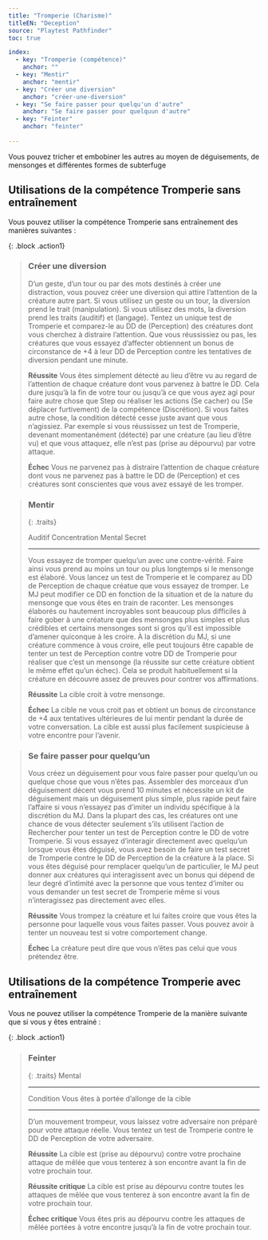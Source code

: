 ```yaml
---
title: "Tromperie (Charisme)"
titleEN: "Deception"
source: "Playtest Pathfinder"
toc: true

index:
  - key: "Tromperie (compétence)"
    anchor: ""
  - key: "Mentir"
    anchor: "mentir"
  - key: "Créer une diversion"
    anchor: "créer-une-diversion"
  - key: "Se faire passer pour quelqu'un d'autre"
    anchor: "Se faire passer pour quelquun d'autre"
  - key: "Feinter"
    anchor: "feinter"
  
---
```


Vous pouvez tricher et embobiner les autres au moyen de déguisements, de mensonges et différentes formes de subterfuge

## Utilisations de la compétence Tromperie sans entraînement
Vous pouvez utiliser la compétence Tromperie sans entraînement des manières suivantes :

{: .block .action1}
> ###  Créer une diversion
> 
> D’un geste, d’un tour ou par des mots destinés à créer une distraction, vous pouvez créer une diversion qui attire l’attention de la créature autre part.
> Si vous utilisez un geste ou un tour, la diversion prend le trait (manipulation). Si vous utilisez des mots, la diversion prend les traits (auditif) et (langage).
> Tentez un unique test de Tromperie et comparez-le au DD de (Perception) des créatures dont vous cherchez à distraire l’attention. Que vous réussissiez ou pas, les créatures que vous essayez d’affecter obtiennent un bonus de circonstance de +4 à leur DD de Perception contre les tentatives de diversion pendant une minute.
>
> **Réussite** Vous êtes simplement détecté au lieu d’être vu au regard de l’attention de chaque créature dont vous parvenez à battre le DD. Cela dure jusqu’à la fin de votre tour ou jusqu’à ce que vous ayez agi pour faire autre chose que Step ou réaliser les actions (Se cacher) ou (Se déplacer furtivement) de la compétence (Discrétion). Si vous faites autre chose, la condition détecté cesse juste avant que vous n’agissiez. Par exemple si vous réussissez un test de Tromperie, devenant momentanément (détecté) par une créature (au lieu d’être vu) et que vous attaquez, elle n’est pas (prise au dépourvu) par votre attaque.
>
> **Échec** Vous ne parvenez pas à distraire l’attention de chaque créature dont vous ne parvenez pas à battre le DD de (Perception) et ces créatures sont conscientes que vous avez essayé de les tromper.

> ### Mentir
>
> {: .traits} 
>
> Auditif
> Concentration
> Mental
> Secret
>
> ---
>
> Vous essayez de tromper quelqu’un avec une contre-vérité. Faire ainsi vous prend au moins un tour ou plus longtemps si le mensonge est élaboré.
> Vous lancez un test de Tromperie et le comparez au DD de Perception de chaque créatue que vous essayez de tromper. Le MJ peut modifier ce DD en fonction de la situation et de la nature du mensonge que vous êtes en train de raconter.
> Les mensonges élaborés ou hautement incroyables sont beaucoup plus difficiles à faire gober à une créature que des mensonges plus simples et plus crédibles et certains mensonges sont si gros qu’il est impossible d’amener quiconque à les croire.
> À la discrétion du MJ, si une créature commence à vous croire, elle peut toujours être capable de tenter un test de Perception contre votre DD de Tromperie pour réaliser que c’est un mensonge (la réussite sur cette créature obtient le même effet qu’un échec). Cela se produit habituellement si la créature en découvre assez de preuves pour contrer vos affirmations.
> 
> **Réussite** La cible croit à votre mensonge.
> 
> **Échec** La cible ne vous croit pas et obtient un bonus de circonstance de +4 aux tentatives ultérieures de lui mentir pendant la durée de votre conversation. La cible est aussi plus facilement suspicieuse à votre encontre pour l’avenir.
> 

> ### Se faire passer pour quelqu’un
>
> Vous créez un déguisement pour vous faire passer pour quelqu’un ou quelque chose que vous n’êtes pas. Assembler des morceaux d’un déguisement décent vous prend 10 minutes et nécessite un kit de déguisement mais un déguisement plus simple, plus rapide peut faire l’affaire si vous n’essayez pas d’imiter un individu spécifique à la discrétion du MJ.
> Dans la plupart des cas, les créatures ont une chance de vous détecter seulement s’ils utilisent l’action de Rechercher pour tenter un test de Perception contre le DD de votre Tromperie. 
> Si vous essayez d’interagir directement avec quelqu’un lorsque vous êtes déguisé, vous avez besoin de faire un test secret de Tromperie contre le DD de Perception de la créature à la place.
> Si vous êtes déguisé pour remplacer quelqu’un de particulier, le MJ peut donner aux créatures qui interagissent avec un bonus qui dépend de leur degré d’intimité avec la personne que vous tentez d’imiter ou vous demander un test secret de Tromperie même si vous n’interagissez pas directement avec elles.
>
> **Réussite** Vous trompez la créature et lui faites croire que vous êtes la personne pour laquelle vous vous faites passer. Vous pouvez avoir à tenter un nouveau test si votre comportement change.
>
> **Échec** La créature peut dire que vous n’êtes pas celui que vous prétendez être.

## Utilisations de la compétence Tromperie avec entraînement
Vous ne pouvez utiliser la compétence Tromperie de la manière suivante que si vous y êtes entrainé :

{: .block .action1}
> ### Feinter
>
> {: .traits} 
> Mental
> 
> ---
> 
> Condition Vous êtes à portée d’allonge de la cible
> 
> ---
> D’un mouvement trompeur, vous laissez votre adversaire non préparé pour votre attaque réelle. 
> Vous tentez un test de Tromperie contre le DD de Perception de votre adversaire.
>
> **Réussite** La cible est (prise au dépourvu) contre votre prochaine attaque de mêlée que vous tenterez à son encontre avant la fin de votre prochain tour.
> 
> **Réussite critique** La cible est prise au dépourvu contre toutes les attaques de mêlée que vous tenterez à son encontre avant la fin de votre prochain tour.
> 
> **Échec critique** Vous êtes pris au dépourvu contre les attaques de mêlée portées à votre encontre jusqu’à la fin de votre prochain tour.
